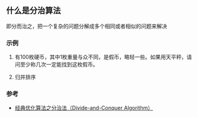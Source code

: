 ## 什么是分治算法
即分而治之，把一个复杂的问题分解成多个相同或者相似的问题来解决

### 示例
1. 有100枚硬币，其中1枚重量与众不同，是假币，略轻一些。如果用天平秤，请问至少称几次一定能找到这枚假币。

2. 归并排序


### 参考
- [经典优化算法之分治法（Divide-and-Conquer Algorithm）](https://zhuanlan.zhihu.com/p/45986027)
